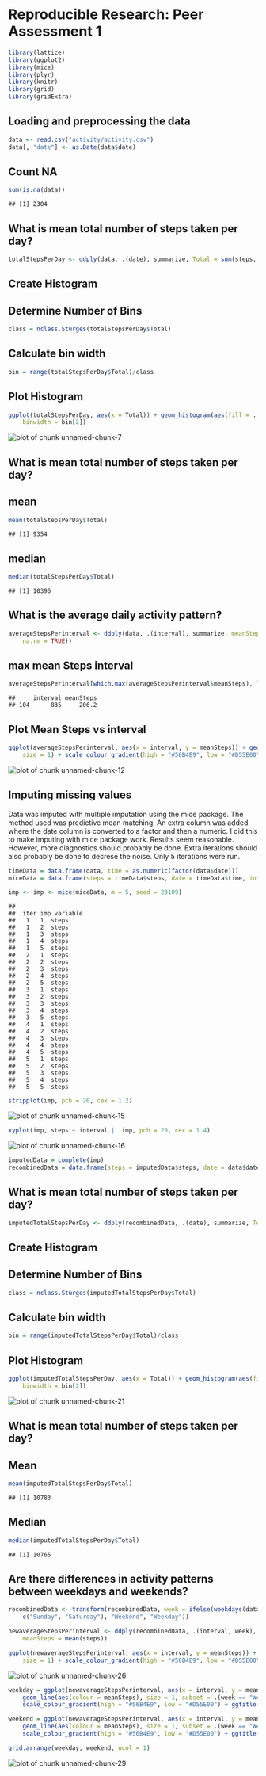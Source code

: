# Reproducible Research: Peer Assessment 1

```r
library(lattice)
library(ggplot2)
library(mice)
library(plyr)
library(knitr)
library(grid)
library(gridExtra)
```

## Loading and preprocessing the data

```r
data <- read.csv("activity/activity.csv")
data[, "date"] <- as.Date(data$date)
```

## Count NA

```r
sum(is.na(data))
```

```
## [1] 2304
```

## What is mean total number of steps taken per day?

```r
totalStepsPerDay <- ddply(data, .(date), summarize, Total = sum(steps, na.rm = TRUE))
```


## Create Histogram
## Determine Number of Bins

```r
class = nclass.Sturges(totalStepsPerDay$Total)
```

## Calculate bin width

```r
bin = range(totalStepsPerDay$Total)/class
```

## Plot Histogram 

```r
ggplot(totalStepsPerDay, aes(x = Total)) + geom_histogram(aes(fill = ..count..), 
    binwidth = bin[2])
```

![plot of chunk unnamed-chunk-7](figure/unnamed-chunk-7.png) 


## What is mean total number of steps taken per day?
## mean

```r
mean(totalStepsPerDay$Total)
```

```
## [1] 9354
```

## median

```r
median(totalStepsPerDay$Total)
```

```
## [1] 10395
```



## What is the average daily activity pattern?

```r
averageStepsPerinterval <- ddply(data, .(interval), summarize, meanSteps = mean(steps, 
    na.rm = TRUE))
```

## max mean Steps interval

```r
averageStepsPerinterval[which.max(averageStepsPerinterval$meanSteps), ]
```

```
##     interval meanSteps
## 104      835     206.2
```

## Plot Mean Steps vs interval

```r
ggplot(averageStepsPerinterval, aes(x = interval, y = meanSteps)) + geom_line(aes(colour = meanSteps), 
    size = 1) + scale_colour_gradient(high = "#56B4E9", low = "#D55E00")
```

![plot of chunk unnamed-chunk-12](figure/unnamed-chunk-12.png) 


## Imputing missing values
Data was imputed with multiple imputation using the mice package. The method used was predictive mean matching. An extra column was added where the date column is converted to a factor and then a numeric. I did this to make imputing with mice package work. Results seem reasonable. However, more diagnostics should probably be done. Extra iterations should also probably be done to decrese the noise.  Only 5 iterations were run.

```r
timeData = data.frame(data, time = as.numeric(factor(data$date)))
miceData = data.frame(steps = timeData$steps, date = timeData$time, interval = timeData$interval)
```



```r
imp <- imp <- mice(miceData, m = 5, seed = 23109)
```

```
## 
##  iter imp variable
##   1   1  steps
##   1   2  steps
##   1   3  steps
##   1   4  steps
##   1   5  steps
##   2   1  steps
##   2   2  steps
##   2   3  steps
##   2   4  steps
##   2   5  steps
##   3   1  steps
##   3   2  steps
##   3   3  steps
##   3   4  steps
##   3   5  steps
##   4   1  steps
##   4   2  steps
##   4   3  steps
##   4   4  steps
##   4   5  steps
##   5   1  steps
##   5   2  steps
##   5   3  steps
##   5   4  steps
##   5   5  steps
```


```r
stripplot(imp, pch = 20, cex = 1.2)
```

![plot of chunk unnamed-chunk-15](figure/unnamed-chunk-15.png) 



```r
xyplot(imp, steps ~ interval | .imp, pch = 20, cex = 1.4)
```

![plot of chunk unnamed-chunk-16](figure/unnamed-chunk-16.png) 



```r
imputedData = complete(imp)
recombinedData = data.frame(steps = imputedData$steps, date = data$date, interval = imputedData$interval)
```

## What is mean total number of steps taken per day?

```r
imputedTotalStepsPerDay <- ddply(recombinedData, .(date), summarize, Total = sum(steps))
```


## Create Histogram
## Determine Number of Bins

```r
class = nclass.Sturges(imputedTotalStepsPerDay$Total)
```

## Calculate bin width

```r
bin = range(imputedTotalStepsPerDay$Total)/class
```

## Plot Histogram 

```r
ggplot(imputedTotalStepsPerDay, aes(x = Total)) + geom_histogram(aes(fill = ..count..), 
    binwidth = bin[2])
```

![plot of chunk unnamed-chunk-21](figure/unnamed-chunk-21.png) 


## What is mean total number of steps taken per day?
## Mean

```r
mean(imputedTotalStepsPerDay$Total)
```

```
## [1] 10783
```

## Median

```r
median(imputedTotalStepsPerDay$Total)
```

```
## [1] 10765
```

## Are there differences in activity patterns between weekdays and weekends?

```r
recombinedData <- transform(recombinedData, week = ifelse(weekdays(data$date) %in% 
    c("Sunday", "Saturday"), "Weekend", "Weekday"))
```


```r
newaverageStepsPerinterval <- ddply(recombinedData, .(interval, week), summarize, 
    meanSteps = mean(steps))
```


```r
ggplot(newaverageStepsPerinterval, aes(x = interval, y = meanSteps)) + geom_line(aes(colour = meanSteps), 
    size = 1) + scale_colour_gradient(high = "#56B4E9", low = "#D55E00")
```

![plot of chunk unnamed-chunk-26](figure/unnamed-chunk-26.png) 


```r
weekday = ggplot(newaverageStepsPerinterval, aes(x = interval, y = meanSteps)) + 
    geom_line(aes(colour = meanSteps), size = 1, subset = .(week == "Weekday")) + 
    scale_colour_gradient(high = "#56B4E9", low = "#D55E00") + ggtitle("Weekday")
```


```r
weekend = ggplot(newaverageStepsPerinterval, aes(x = interval, y = meanSteps)) + 
    geom_line(aes(colour = meanSteps), size = 1, subset = .(week == "Weekend")) + 
    scale_colour_gradient(high = "#56B4E9", low = "#D55E00") + ggtitle("Weekend")
```


```r
grid.arrange(weekday, weekend, ncol = 1)
```

![plot of chunk unnamed-chunk-29](figure/unnamed-chunk-29.png) 

